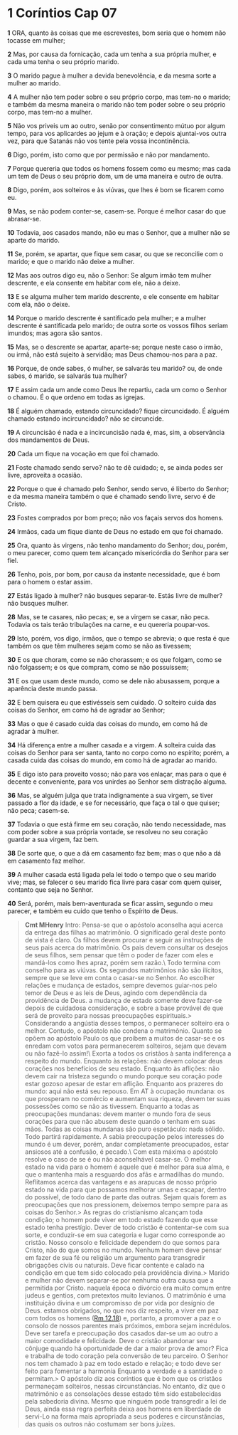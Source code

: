 # 1 Coríntios Cap 07

**1** 	ORA, quanto às coisas que me escrevestes, bom seria que o homem não tocasse em mulher;

**2** 	Mas, por causa da fornicação, cada um tenha a sua própria mulher, e cada uma tenha o seu próprio marido.

**3** 	O marido pague à mulher a devida benevolência, e da mesma sorte a mulher ao marido.

**4** 	A mulher não tem poder sobre o seu próprio corpo, mas tem-no o marido; e também da mesma maneira o marido não tem poder sobre o seu próprio corpo, mas tem-no a mulher.

**5** 	Não vos priveis um ao outro, senão por consentimento mútuo por algum tempo, para vos aplicardes ao jejum e à oração; e depois ajuntai-vos outra vez, para que Satanás não vos tente pela vossa incontinência.

**6** 	Digo, porém, isto como que por permissão e não por mandamento.

**7** 	Porque quereria que todos os homens fossem como eu mesmo; mas cada um tem de Deus o seu próprio dom, um de uma maneira e outro de outra.

**8** 	Digo, porém, aos solteiros e às viúvas, que lhes é bom se ficarem como eu.

**9** 	Mas, se não podem conter-se, casem-se. Porque é melhor casar do que abrasar-se.

**10** 	Todavia, aos casados mando, não eu mas o Senhor, que a mulher não se aparte do marido.

**11** 	Se, porém, se apartar, que fique sem casar, ou que se reconcilie com o marido; e que o marido não deixe a mulher.

**12** 	Mas aos outros digo eu, não o Senhor: Se algum irmão tem mulher descrente, e ela consente em habitar com ele, não a deixe.

**13** 	E se alguma mulher tem marido descrente, e ele consente em habitar com ela, não o deixe.

**14** 	Porque o marido descrente é santificado pela mulher; e a mulher descrente é santificada pelo marido; de outra sorte os vossos filhos seriam imundos; mas agora são santos.

**15** 	Mas, se o descrente se apartar, aparte-se; porque neste caso o irmão, ou irmã, não está sujeito à servidão; mas Deus chamou-nos para a paz.

**16** 	Porque, de onde sabes, ó mulher, se salvarás teu marido? ou, de onde sabes, ó marido, se salvarás tua mulher?

**17** 	E assim cada um ande como Deus lhe repartiu, cada um como o Senhor o chamou. É o que ordeno em todas as igrejas.

**18** 	É alguém chamado, estando circuncidado? fique circuncidado. É alguém chamado estando incircuncidado? não se circuncide.

**19** 	A circuncisão é nada e a incircuncisão nada é, mas, sim, a observância dos mandamentos de Deus.

**20** 	Cada um fique na vocação em que foi chamado.

**21** 	Foste chamado sendo servo? não te dê cuidado; e, se ainda podes ser livre, aproveita a ocasião.

**22** 	Porque o que é chamado pelo Senhor, sendo servo, é liberto do Senhor; e da mesma maneira também o que é chamado sendo livre, servo é de Cristo.

**23** 	Fostes comprados por bom preço; não vos façais servos dos homens.

**24** 	Irmãos, cada um fique diante de Deus no estado em que foi chamado.

**25** 	Ora, quanto às virgens, não tenho mandamento do Senhor; dou, porém, o meu parecer, como quem tem alcançado misericórdia do Senhor para ser fiel.

**26** 	Tenho, pois, por bom, por causa da instante necessidade, que é bom para o homem o estar assim.

**27** 	Estás ligado à mulher? não busques separar-te. Estás livre de mulher? não busques mulher.

**28** 	Mas, se te casares, não pecas; e, se a virgem se casar, não peca. Todavia os tais terão tribulações na carne, e eu quereria poupar-vos.

**29** 	Isto, porém, vos digo, irmãos, que o tempo se abrevia; o que resta é que também os que têm mulheres sejam como se não as tivessem;

**30** 	E os que choram, como se não chorassem; e os que folgam, como se não folgassem; e os que compram, como se não possuíssem;

**31** 	E os que usam deste mundo, como se dele não abusassem, porque a aparência deste mundo passa.

**32** 	E bem quisera eu que estivésseis sem cuidado. O solteiro cuida das coisas do Senhor, em como há de agradar ao Senhor;

**33** 	Mas o que é casado cuida das coisas do mundo, em como há de agradar à mulher.

**34** 	Há diferença entre a mulher casada e a virgem. A solteira cuida das coisas do Senhor para ser santa, tanto no corpo como no espírito; porém, a casada cuida das coisas do mundo, em como há de agradar ao marido.

**35** 	E digo isto para proveito vosso; não para vos enlaçar, mas para o que é decente e conveniente, para vos unirdes ao Senhor sem distração alguma.

**36** 	Mas, se alguém julga que trata indignamente a sua virgem, se tiver passado a flor da idade, e se for necessário, que faça o tal o que quiser; não peca; casem-se.

**37** 	Todavia o que está firme em seu coração, não tendo necessidade, mas com poder sobre a sua própria vontade, se resolveu no seu coração guardar a sua virgem, faz bem.

**38** 	De sorte que, o que a dá em casamento faz bem; mas o que não a dá em casamento faz melhor.

**39** 	A mulher casada está ligada pela lei todo o tempo que o seu marido vive; mas, se falecer o seu marido fica livre para casar com quem quiser, contanto que seja no Senhor.

**40** 	Será, porém, mais bem-aventurada se ficar assim, segundo o meu parecer, e também eu cuido que tenho o Espírito de Deus.


> **Cmt MHenry** Intro: Pensa-se que o apóstolo aconselha aqui acerca da entrega das filhas ao matrimônio. O significado geral deste ponto de vista é claro. Os filhos devem procurar e seguir as instruções de seus pais acerca do matrimônio. Os pais devem consultar os desejos de seus filhos, sem pensar que têm o poder de fazer com eles e mandá-los como lhes apraz, porém sem razão.\ Todo termina com conselho para as viúvas. Os segundos matrimônios não são ilícitos, sempre que se leve em conta o casar-se no Senhor. Ao escolher relações e mudança de estados, sempre devemos guiar-nos pelo temor de Deus e as leis de Deus, agindo com dependência da providência de Deus. a mudança de estado somente deve fazer-se depois de cuidadosa consideração, e sobre a base provável de que será de proveito para nossas preocupações espirituais.> Considerando a angústia desses tempos, o permanecer solteiro era o melhor. Contudo, o apóstolo não condena o matrimônio. Quanto se opõem ao apóstolo Paulo os que proíbem a muitos de casar-se e os enredam com votos para permanecerem solteiros, sejam que devam ou não fazê-lo assim!\ Exorta a todos os cristãos à santa indiferença a respeito do mundo. Enquanto às relações: não devem colocar deus corações nos benefícios de seu estado. Enquanto às aflições: não devem cair na tristeza segundo o mundo porque seu coração pode estar gozoso apesar de estar em aflição. Enquanto aos prazeres do mundo: aqui não está seu repouso. Em AT à ocupação mundana: os que prosperam no comércio e aumentam sua riqueza, devem ter suas possessões como se não as tivessem. Enquanto a todas as preocupações mundanas: devem manter o mundo fora de seus corações para que não abusem deste quando o tenham em suas mãos. Todas as coisas mundanas são puro espetáculo: nada sólido. Todo partirá rapidamente. A sabia preocupação pelos interesses do mundo é um dever, porém, andar completamente preocupados, estar ansiosos até a confusão, é pecado.\ Com esta máxima o apóstolo resolve o caso de se é ou não aconselhável casar-se. O melhor estado na vida para o homem é aquele que é melhor para sua alma, e que o mantenha mais a resguardo dos afãs e armadilhas do mundo. Reflitamos acerca das vantagens e as arapucas de nosso próprio estado na vida para que possamos melhorar umas e escapar, dentro do possível, de todo dano de parte das outras. Sejam quais forem as preocupações que nos pressionem, deixemos tempo sempre para as coisas do Senhor.> As regras do cristianismo alcançam toda condição; o homem pode viver em todo estado fazendo que esse estado tenha prestígio. Dever de todo cristão é contentar-se com sua sorte, e conduzir-se em sua categoria e lugar como corresponde ao cristão. Nosso consolo e felicidade dependem do que somos para Cristo, não do que somos no mundo. Nenhum homem deve pensar em fazer de sua fé ou religião um argumento para transgredir obrigações civis ou naturais. Deve ficar contente e calado na condição em que tem sido colocado pela providência divina.> Marido e mulher não devem separar-se por nenhuma outra causa que a permitida por Cristo. naquela época o divórcio era muito comum entre judeus e gentios, com pretextos muito levianos. O matrimônio é uma instituição divina e um compromisso de por vida por desígnio de Deus. estamos obrigados, no que nos diz respeito, a viver em paz com todos os homens ([Rm 12.18](../45N-Rm/12.md#18)) e, portanto, a promover a paz e o consolo de nossos parentes mais próximos, embora sejam incrédulos. Deve ser tarefa e preocupação dos casados dar-se um ao outro a maior comodidade e felicidade. Deve o cristão abandonar seu cônjuge quando há oportunidade de dar a maior prova de amor? Fica e trabalha de todo coração pela conversão de teu parceiro. O Senhor nos tem chamado à paz em todo estado e relação; e todo deve ser feito para fomentar a harmonia Enquanto a verdade e a santidade o permitam.> O apóstolo diz aos coríntios que é bom que os cristãos permaneçam solteiros, nessas circunstâncias. No entanto, diz que o matrimônio e as consolações desse estado têm sido estabelecidas pela sabedoria divina. Mesmo que ninguém pode transgredir a lei de Deus, ainda essa regra perfeita deixa aos homens em liberdade de servi-Lo na forma mais apropriada a seus poderes e circunstâncias, das quais os outros não costumam ser bons juízes.